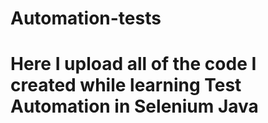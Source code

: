 # Automation-tests

# Here I upload all of the code I created while learning Test Automation in Selenium Java
